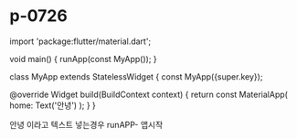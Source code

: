 # p-0726

import 'package:flutter/material.dart';

void main() {
  runApp(const MyApp());
}

class MyApp extends StatelessWidget {
  const MyApp({super.key});

  @override
  Widget build(BuildContext context) {
    return const MaterialApp(
      home: Text('안녕')
    );
  }
}

안녕 이라고 텍스트 넣는경우
runAPP- 앱시작
